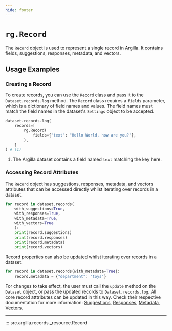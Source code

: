 ```yaml
---
hide: footer
---
```

# `rg.Record`

The `Record` object is used to represent a single record in Argilla. It contains fields, suggestions, responses, metadata, and vectors.

## Usage Examples

### Creating a Record

To create records, you can use the `Record` class and pass it to the `Dataset.records.log` method. The `Record` class requires a `fields` parameter, which is a dictionary of field names and values. The field names must match the field names in the dataset's `Settings` object to be accepted.

```python
dataset.records.log(
    records=[
        rg.Record(
            fields={"text": "Hello World, how are you?"},
        ),
    ]
) # (1)
```

1. The Argilla dataset contains a field named `text` matching the key here.

### Accessing Record Attributes

The `Record` object has suggestions, responses, metadata, and vectors attributes that can be accessed directly whilst iterating over records in a dataset.

```python
for record in dataset.records(
    with_suggestions=True,
    with_responses=True,
    with_metadata=True,
    with_vectors=True
    ):
    print(record.suggestions)
    print(record.responses)
    print(record.metadata)
    print(record.vectors)
```

Record properties can also be updated whilst iterating over records in a dataset.

```python
for record in dataset.records(with_metadata=True):
    record.metadata = {"department": "toys"}
```

For changes to take effect, the user must call the `update` method on the `Dataset` object, or pass the updated records to `Dataset.records.log`. All core record atttributes can be updated in this way. Check their respective documentation for more information: [Suggestions](suggestions.md), [Responses](responses.md), [Metadata](metadata.md), [Vectors](vectors.md).


---

::: src.argilla.records._resource.Record

